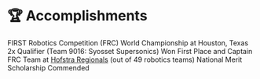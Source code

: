 # 🏆 Accomplishments
FIRST Robotics Competition (FRC) World Championship at Houston, Texas 2x Qualifier (Team 9016: Syosset Supersonics)
Won First Place and Captain FRC Team at [Hofstra Regionals](https://www.thebluealliance.com/event/2024nyli2) (out of 49 robotics teams)
National Merit Scholarship Commended
<!-- **Won First Place** @ [EY Innovation Campaign](https://www.ey.com/) _(May 2021)_
Built Trial Balance System, a system that streamlines data transmission across users, providing consistent, reliable financial reports to them.   -->
